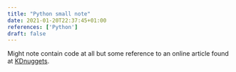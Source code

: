```yaml
---
title: "Python small note"
date: 2021-01-20T22:37:45+01:00
references: ['Python']
draft: false 
---
```


Might note contain code at all but some reference to an online article found at
[KDnuggets](https://www.kdnuggets.com/).
